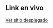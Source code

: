## Link en vivo
[Ver sitio desplegado](https://bydlightsolutions.online/patagonia-pionera-transport/)
